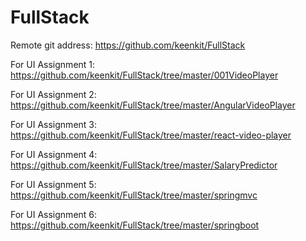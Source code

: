 # FullStack

Remote git address:
https://github.com/keenkit/FullStack

For UI Assignment 1:
https://github.com/keenkit/FullStack/tree/master/001VideoPlayer

For UI Assignment 2:
https://github.com/keenkit/FullStack/tree/master/AngularVideoPlayer

For UI Assignment 3:
https://github.com/keenkit/FullStack/tree/master/react-video-player

For UI Assignment 4:
https://github.com/keenkit/FullStack/tree/master/SalaryPredictor

For UI Assignment 5:
https://github.com/keenkit/FullStack/tree/master/springmvc

For UI Assignment 6:
https://github.com/keenkit/FullStack/tree/master/springboot
